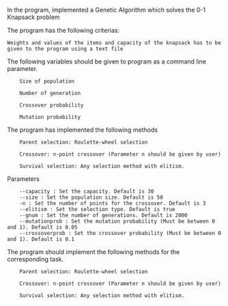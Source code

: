 In the program, implemented a Genetic Algorithm which solves the 0-1 Knapsack problem

The program has the following criterias:


	Weights and values of the items and capacity of the knapsack has to be given to the program using a text file

The following variables should be given to program as a command line parameter.
		
		Size of population
		
		Number of generation
		
		Crossover probability
		
		Mutation probability

The program has implemented the following methods

		Parent selection: Roulette-wheel selection
		
		Crossover: n-point crossover (Parameter n should be given by user)
		
		Survival selection: Any selection method with elitism.

Parameters

		--capacity : Set the capacity. Default is 30
		--size : Set the population size. Default is 50
		-n : Set the number of points for the crossover. Default is 3
		--elitism : Set the selection type. Default is true
		--gnum : Set the number of generations. Default is 2000
		--mutationprob : Set the mutation probability (Must be between 0 and 1). Default is 0.05
		--crossoverprob : Set the crossover probability (Must be between 0 and 1). Default is 0.1

The program should implement the following methods for the corresponding task.

		Parent selection: Roulette-wheel selection
		
		Crossover: n-point crossover (Parameter n should be given by user)
		
		Survival selection: Any selection method with elitism.
